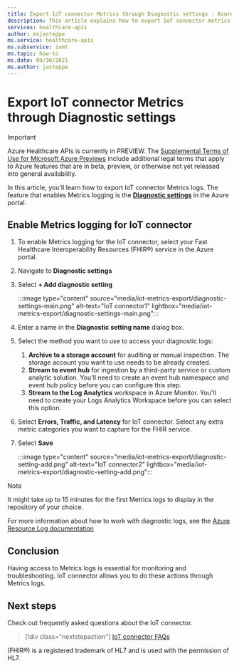 ```yaml
---
title: Export IoT connector Metrics through Diagnostic settings - Azure Healthcare APIs
description: This article explains how to export IoT connector metrics through Diagnostic settings
services: healthcare-apis
author: msjasteppe
ms.service: healthcare-apis
ms.subservice: iomt
ms.topic: how-to
ms.date: 09/30/2021
ms.author: jasteppe
---
```


# Export IoT connector Metrics through Diagnostic settings

> [!IMPORTANT]
> Azure Healthcare APIs is currently in PREVIEW. The [Supplemental Terms of Use for Microsoft Azure Previews](https://azure.microsoft.com/support/legal/preview-supplemental-terms/) include additional legal terms that apply to Azure features that are in beta, preview, or otherwise not yet released into general availability.

In this article, you'll learn how to export IoT connector Metrics logs. The feature that enables Metrics logging is the [**Diagnostic settings**](../../azure-monitor/essentials/diagnostic-settings.md) in the Azure portal. 

## Enable Metrics logging for IoT connector
1. To enable Metrics logging for the IoT connector, select your Fast Healthcare Interoperability Resources (FHIR&#174;) service in the Azure portal. 

2. Navigate to **Diagnostic settings** 

3. Select **+ Add diagnostic setting**

   :::image type="content" source="media/iot-metrics-export/diagnostic-settings-main.png" alt-text="IoT connector1" lightbox="media/iot-metrics-export/diagnostic-settings-main.png"::: 

4. Enter a name in the **Diagnostic setting name** dialog box.

5. Select the method you want to use to access your diagnostic logs:

    1. **Archive to a storage account** for auditing or manual inspection. The storage account you want to use needs to be already created.
    2. **Stream to event hub** for ingestion by a third-party service or custom analytic solution. You'll need to create an event hub namespace and event hub policy before you can configure this step.
    3. **Stream to the Log Analytics** workspace in Azure Monitor. You'll need to create your Logs Analytics Workspace before you can select this option.

6. Select **Errors, Traffic, and Latency** for IoT connector.  Select any extra metric categories you want to capture for the FHIR service.

7. Select **Save**

   :::image type="content" source="media/iot-metrics-export/diagnostic-setting-add.png" alt-text="IoT connector2" lightbox="media/iot-metrics-export/diagnostic-setting-add.png":::

> [!Note] 
> It might take up to 15 minutes for the first Metrics logs to display in the repository of your choice.  
 
For more information about how to work with diagnostic logs, see the [Azure Resource Log documentation](../../azure-monitor/essentials/platform-logs-overview.md)

## Conclusion 
Having access to Metrics logs is essential for monitoring and troubleshooting.  IoT connector allows you to do these actions through Metrics logs. 

## Next steps

Check out frequently asked questions about the IoT connector.

>[!div class="nextstepaction"]
>[IoT connector FAQs](../fhir/fhir-faq.md)

(FHIR&#174;) is a registered trademark of HL7 and is used with the permission of HL7.